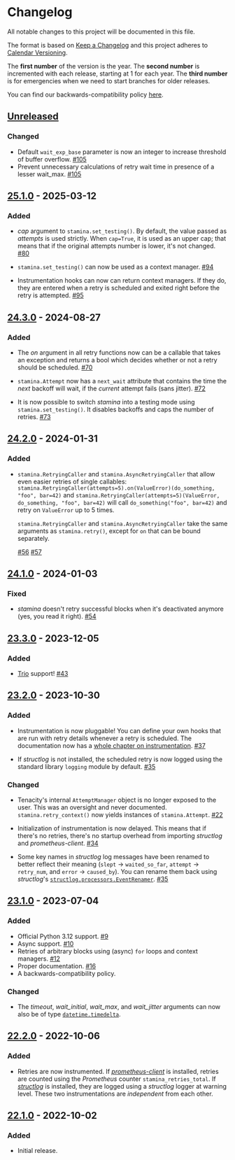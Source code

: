 # Changelog

All notable changes to this project will be documented in this file.

The format is based on [Keep a Changelog](https://keepachangelog.com/en/1.0.0/) and this project adheres to [Calendar Versioning](https://calver.org/).

The **first number** of the version is the year.
The **second number** is incremented with each release, starting at 1 for each year.
The **third number** is for emergencies when we need to start branches for older releases.

You can find our backwards-compatibility policy [here](https://github.com/hynek/stamina/blob/main/.github/SECURITY.md).

<!-- changelog follows -->


## [Unreleased](https://github.com/hynek/stamina/compare/25.1.0...HEAD)

### Changed

- Default `wait_exp_base` parameter is now an integer to increase threshold of buffer overflow.
  [#105](https://github.com/hynek/stamina/pull/105)
- Prevent unnecessary calculations of retry wait time in presence of a lesser wait_max.
  [#105](https://github.com/hynek/stamina/pull/105)


## [25.1.0](https://github.com/hynek/stamina/compare/24.3.0...25.1.0) - 2025-03-12

### Added

- *cap* argument to `stamina.set_testing()`.
  By default, the value passed as *attempts* is used strictly.
  When `cap=True`, it is used as an upper cap; that means that if the original attempts number is lower, it's not changed.
  [#80](https://github.com/hynek/stamina/pull/80)

- `stamina.set_testing()` can now be used as a context manager.
  [#94](https://github.com/hynek/stamina/pull/94)

- Instrumentation hooks can now can return context managers.
  If they do, they are entered when a retry is scheduled and exited right before the retry is attempted.
  [#95](https://github.com/hynek/stamina/pull/95)


## [24.3.0](https://github.com/hynek/stamina/compare/24.2.0...24.3.0) - 2024-08-27

### Added

- The *on* argument in all retry functions now can be a callable that takes an exception and returns a bool which decides whether or not a retry should be scheduled.
  [#70](https://github.com/hynek/stamina/pull/70)

- `stamina.Attempt` now has a `next_wait` attribute that contains the time the *next* backoff will wait, if the *current* attempt fails (sans jitter).
  [#72](https://github.com/hynek/stamina/pull/72)

- It is now possible to switch *stamina* into a testing mode using `stamina.set_testing()`.
  It disables backoffs and caps the number of retries.
  [#73](https://github.com/hynek/stamina/pull/73)


## [24.2.0](https://github.com/hynek/stamina/compare/24.1.0...24.2.0) - 2024-01-31

### Added

- `stamina.RetryingCaller` and `stamina.AsyncRetryingCaller` that allow even easier retries of single callables: `stamina.RetryingCaller(attempts=5).on(ValueError)(do_something, "foo", bar=42)` and `stamina.RetryingCaller(attempts=5)(ValueError, do_something, "foo", bar=42)` will call `do_something("foo", bar=42)` and retry on `ValueError` up to 5 times.

  `stamina.RetryingCaller` and `stamina.AsyncRetryingCaller` take the same arguments as `stamina.retry()`, except for `on` that can be bound separately.

  [#56](https://github.com/hynek/stamina/pull/56)
  [#57](https://github.com/hynek/stamina/pull/57)


## [24.1.0](https://github.com/hynek/stamina/compare/23.3.0...24.1.0) - 2024-01-03

### Fixed

- *stamina* doesn't retry successful blocks when it's deactivated anymore (yes, you read it right).
  [#54](https://github.com/hynek/stamina/pull/54)


## [23.3.0](https://github.com/hynek/stamina/compare/23.2.0...23.3.0) - 2023-12-05

### Added

- [Trio](https://trio.readthedocs.io/) support!
  [#43](https://github.com/hynek/stamina/pull/43)


## [23.2.0](https://github.com/hynek/stamina/compare/23.1.0...23.2.0) - 2023-10-30

### Added

- Instrumentation is now pluggable!
  You can define your own hooks that are run with retry details whenever a retry is scheduled.
  The documentation now has a [whole chapter on instrumentation](https://stamina.hynek.me/en/stable/instrumentation.html).
  [#37](https://github.com/hynek/stamina/pull/37)

- If *structlog* is not installed, the scheduled retry is now logged using the standard library `logging` module by default.
  [#35](https://github.com/hynek/stamina/pull/35)


### Changed

- Tenacity's internal `AttemptManager` object is no longer exposed to the user.
  This was an oversight and never documented.
  `stamina.retry_context()` now yields instances of `stamina.Attempt`.
  [#22](https://github.com/hynek/stamina/pull/22)

- Initialization of instrumentation is now delayed.
  This means that if there's no retries, there's no startup overhead from importing *structlog* and *prometheus-client*.
  [#34](https://github.com/hynek/stamina/pull/34)

- Some key names in *structlog* log messages have been renamed to better reflect their meaning (`slept` → `waited_so_far`, `attempt` → `retry_num`, and `error` → `caused_by`).
  You can rename them back using *structlog*'s [`structlog.processors.EventRenamer`](https://www.structlog.org/en/stable/api.html#structlog.processors.EventRenamer).
  [#35](https://github.com/hynek/stamina/pull/35)


## [23.1.0](https://github.com/hynek/stamina/compare/22.2.0...23.1.0) - 2023-07-04

### Added

- Official Python 3.12 support.
  [#9](https://github.com/hynek/stamina/pull/9)
- Async support.
  [#10](https://github.com/hynek/stamina/pull/10)
- Retries of arbitrary blocks using (async) `for` loops and context managers.
  [#12](https://github.com/hynek/stamina/pull/12)
- Proper documentation.
  [#16](https://github.com/hynek/stamina/pull/16)
- A backwards-compatibility policy.


### Changed

- The *timeout*, *wait_initial*, *wait_max*, and *wait_jitter* arguments can now also be of type [`datetime.timedelta`](https://docs.python.org/3/library/datetime.html#datetime.timedelta).


## [22.2.0](https://github.com/hynek/stamina/compare/22.1.0...22.2.0) - 2022-10-06

### Added

- Retries are now instrumented.
  If [*prometheus-client*](https://github.com/prometheus/client_python) is installed, retries are counted using the *Prometheus* counter `stamina_retries_total`.
  If [*structlog*](https://www.structlog.org/) is installed, they are logged using a *structlog* logger at warning level.
  These two instrumentations are *independent* from each other.


## [22.1.0](https://github.com/hynek/stamina/tree/22.1.0) - 2022-10-02

### Added

- Initial release.
